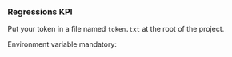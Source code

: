 ### Regressions KPI

Put your token in a file named `token.txt` at the root of the project.

Environment variable mandatory:

